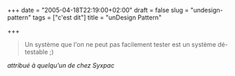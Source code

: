 +++
date = "2005-04-18T22:19:00+02:00"
draft = false
slug = "undesign-pattern"
tags = ["c'est dit"]
title = "unDesign Pattern"

+++
> Un système que l'on ne peut pas facilement tester est un système dé-testable ;)

_attribué à quelqu'un de chez Syxpac_